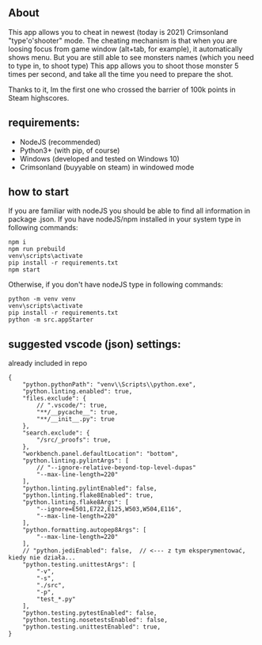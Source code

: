 ## About
This app allows you to cheat in newest (today is 2021) Crimsonland "type'o'shooter" mode.
The cheating mechanism is that when you are loosing focus from game window (alt+tab, for example), it automatically shows menu.
But you are still able to see monsters names (which you need to type in, to shoot type)
This app allows you to shoot those monster 5 times per second, and take all the time you need to prepare the shot.

Thanks to it, Im the first one who crossed the barrier of 100k points in Steam highscores.

## requirements:
- NodeJS (recommended)
- Python3+ (with pip, of course)
- Windows (developed and tested on Windows 10)
- Crimsonland (buyyable on steam) in windowed mode

## how to start
If you are familiar with nodeJS you should be able to find all information in package .json.
If you have nodeJS/npm installed in your system type in following commands:
```
npm i
npm run prebuild
venv\scripts\activate
pip install -r requirements.txt 
npm start
```

Otherwise, if you don't have nodeJS type in following commands:
```
python -m venv venv
venv\scripts\activate
pip install -r requirements.txt 
python -m src.appStarter
```



## suggested vscode (json) settings:
already included in repo 
```
{
    "python.pythonPath": "venv\\Scripts\\python.exe",
    "python.linting.enabled": true,
    "files.exclude": {
        // ".vscode/": true,
        "**/__pycache__": true,
        "**/__init__.py": true
    },
    "search.exclude": {
        "/src/_proofs": true,
    },
    "workbench.panel.defaultLocation": "bottom",
    "python.linting.pylintArgs": [
        // "--ignore-relative-beyond-top-level-dupas"
        "--max-line-length=220"
    ],
    "python.linting.pylintEnabled": false,
    "python.linting.flake8Enabled": true,
    "python.linting.flake8Args": [
        "--ignore=E501,E722,E125,W503,W504,E116",
        "--max-line-length=220"
    ],
    "python.formatting.autopep8Args": [
        "--max-line-length=220"
    ],
    // "python.jediEnabled": false,  // <--- z tym eksperymentować, kiedy nie działa...
    "python.testing.unittestArgs": [
        "-v",
        "-s",
        "./src",
        "-p",
        "test_*.py"
    ],
    "python.testing.pytestEnabled": false,
    "python.testing.nosetestsEnabled": false,
    "python.testing.unittestEnabled": true,
}

```